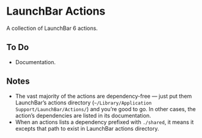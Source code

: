 # LaunchBar Actions

A collection of LaunchBar 6 actions.

## To Do

- Documentation.

## Notes

- The vast majority of the actions are dependency-free — just put them LaunchBar’s actions directory (`~/Library/Application Support/LaunchBar/Actions/`) and you’re good to go. In other cases, the action’s dependencies are listed in its documentation. 
- When an actions lists a dependency prefixed with `./shared`, it means it excepts that path to exist in LaunchBar actions directory.